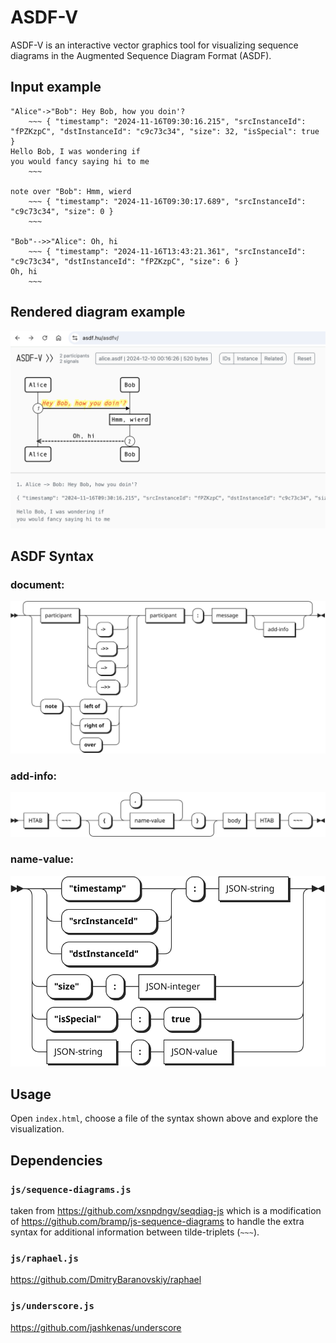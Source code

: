 # ASDF-V

ASDF-V is an interactive vector graphics tool for visualizing
sequence diagrams in the Augmented Sequence Diagram Format (ASDF).


## Input example

```
"Alice"->"Bob": Hey Bob, how you doin'?
	~~~ { "timestamp": "2024-11-16T09:30:16.215", "srcInstanceId": "fPZKzpC", "dstInstanceId": "c9c73c34", "size": 32, "isSpecial": true }
Hello Bob, I was wondering if
you would fancy saying hi to me
	~~~

note over "Bob": Hmm, wierd
	~~~ { "timestamp": "2024-11-16T09:30:17.689", "srcInstanceId": "c9c73c34", "size": 0 }
	~~~

"Bob"-->>"Alice": Oh, hi
	~~~ { "timestamp": "2024-11-16T13:43:21.361", "srcInstanceId": "c9c73c34", "dstInstanceId": "fPZKzpC", "size": 6 }
Oh, hi
	~~~
```

## Rendered diagram example

![ASDF example](img/asdf-example.png)


## ASDF Syntax

### document:

![ASDF syntax](img/asdf-rr.svg)

### add-info:

![ASDF addinfo syntax](img/asdf-add-info-rr.svg)

### name-value:

![ASDF name-value syntax](img/asdf-name-value-rr.svg)

## Usage

Open `index.html`, choose a file of the syntax shown above
and explore the visualization.


## Dependencies

### `js/sequence-diagrams.js`

taken from https://github.com/xsnpdngv/seqdiag-js which is a
modification of https://github.com/bramp/js-sequence-diagrams to handle
the extra syntax for additional information between tilde-triplets
(`~~~`).


### `js/raphael.js`

https://github.com/DmitryBaranovskiy/raphael


### `js/underscore.js`

https://github.com/jashkenas/underscore
